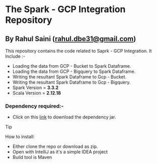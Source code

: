 # The Spark - GCP Integration Repository
## By Rahul Saini (rahul.dbe31@gmail.com)

This repository contains the code related to Saprk - GCP Integration. 
It Include :- 
- Loading the data from GCP - Bucket to Spark Dataframe.
- Loading the data from GCP - Bigquery to Spark Dataframe.
- Writing the resultant Spark Dataframe to Gcp - Bucket.
- Writing the resultant Spark Dataframe to Gcp - Bigquery.
- Spark Version = **3.3.2**
- Scala Version = **2.12.18**

### Dependency required:- 
- Click on this [link]([url](https://drive.google.com/file/d/1HcZ0Cz4uTfDOQPkvoS50O2qQlyw03R0z/view?usp=sharing)) to download the dependency jar.

>[!TIP] 
>How to install:

- Either clone the repo or download as zip.
- Open with IntelliJ as it's a simple IDEA project
- Build tool is Maven

